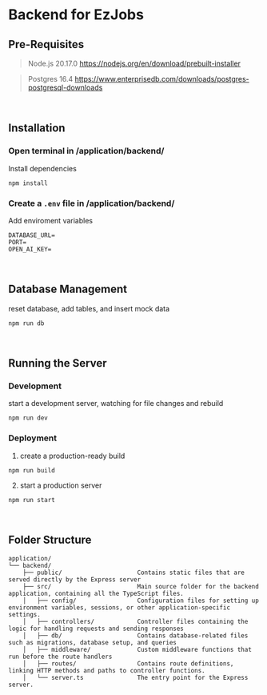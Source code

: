 # Backend for EzJobs

## Pre-Requisites

> Node.js 20.17.0
> https://nodejs.org/en/download/prebuilt-installer

> Postgres 16.4
> https://www.enterprisedb.com/downloads/postgres-postgresql-downloads

<br>

## Installation
### Open terminal in  /application/backend/
Install dependencies
```
npm install
```
### Create a `.env` file in /application/backend/
Add enviroment variables
```
DATABASE_URL=
PORT=
OPEN_AI_KEY=
```
<br>


## Database Management
reset database, add tables, and insert mock data
```
npm run db
```
<br>

## Running the Server
### Development
start a development server, watching for file changes and rebuild
```
npm run dev
```
### Deployment
1.  create a production-ready build

```
npm run build
```
2. start a production server
```
npm run start
```
<br>


## Folder Structure
```plaintext
application/
└── backend/
    ├── public/                     Contains static files that are served directly by the Express server
    ├── src/                        Main source folder for the backend application, containing all the TypeScript files.
    │   ├── config/                 Configuration files for setting up environment variables, sessions, or other application-specific settings.
    │   ├── controllers/            Controller files containing the logic for handling requests and sending responses
    │   ├── db/                     Contains database-related files such as migrations, database setup, and queries
    │   ├── middleware/             Custom middleware functions that run before the route handlers
    │   ├── routes/                 Contains route definitions, linking HTTP methods and paths to controller functions.
    │   └── server.ts               The entry point for the Express server. 
```